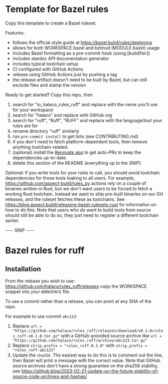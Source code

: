 # Template for Bazel rules

Copy this template to create a Bazel ruleset.

Features:

- follows the official style guide at https://bazel.build/rules/deploying
- allows for both WORKSPACE.bazel and bzlmod (MODULE.bazel) usage
- includes Bazel formatting as a pre-commit hook (using [buildifier])
- includes stardoc API documentation generator
- includes typical toolchain setup
- CI configured with GitHub Actions
- release using GitHub Actions just by pushing a tag
- the release artifact doesn't need to be built by Bazel, but can still exclude files and stamp the version

Ready to get started? Copy this repo, then

1. search for "io_halaco_rules_ruff" and replace with the name you'll use for your workspace
1. search for "halaco" and replace with GitHub org
1. search for "ruff", "Ruff", "RUFF" and replace with the language/tool your rules are for
1. rename directory "ruff" similarly
1. run `pre-commit install` to get lints (see CONTRIBUTING.md)
1. if you don't need to fetch platform-dependent tools, then remove anything toolchain-related.
1. (optional) install the [Renovate app](https://github.com/apps/renovate) to get auto-PRs to keep the dependencies up-to-date.
1. delete this section of the README (everything up to the SNIP).

Optional: if you write tools for your rules to call, you should avoid toolchain dependencies for those tools leaking to all users.
For example, https://github.com/aspect-build/rules_py actions rely on a couple of binaries written in Rust, but we don't want users to be forced to
fetch a working Rust toolchain. Instead we want to ship pre-built binaries on our GH releases, and the ruleset fetches these as toolchains.
See https://blog.aspect.build/releasing-bazel-rulesets-rust for information on how to do this.
Note that users who _do_ want to build tools from source should still be able to do so, they just need to register a different toolchain earlier.

---- SNIP ----

# Bazel rules for ruff

## Installation

From the release you wish to use:
<https://github.com/halaco/rules_ruff/releases>
copy the WORKSPACE snippet into your `WORKSPACE` file.

To use a commit rather than a release, you can point at any SHA of the repo.

For example to use commit `abc123`:

1. Replace `url = "https://github.com/halaco/rules_ruff/releases/download/v0.1.0/rules_ruff-v0.1.0.tar.gz"` with a GitHub-provided source archive like `url = "https://github.com/halaco/rules_ruff/archive/abc123.tar.gz"`
1. Replace `strip_prefix = "rules_ruff-0.1.0"` with `strip_prefix = "rules_ruff-abc123"`
1. Update the `sha256`. The easiest way to do this is to comment out the line, then Bazel will
   print a message with the correct value. Note that GitHub source archives don't have a strong
   guarantee on the sha256 stability, see
   <https://github.blog/2023-02-21-update-on-the-future-stability-of-source-code-archives-and-hashes/>
